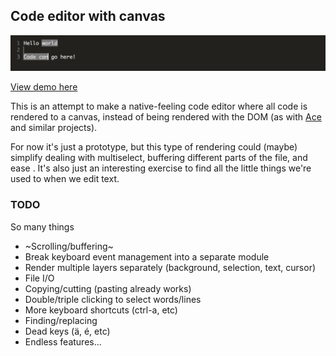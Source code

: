 ## Code editor with canvas
<img src="screenshot.png" />

[View demo here](https://editor.gkaemmer.com)

This is an attempt to make a native-feeling code editor where all code is rendered to a canvas, instead of being rendered with the DOM (as with [Ace](https://ace.c9.io/) and similar projects).

For now it's just a prototype, but this type of rendering could (maybe) simplify dealing with multiselect, buffering different parts of the file, and ease . It's also just an interesting exercise to find all the little things we're used to when we edit text.

### TODO

So many things

- ~Scrolling/buffering~
- Break keyboard event management into a separate module
- Render multiple layers separately (background, selection, text, cursor)
- File I/O
- Copying/cutting (pasting already works)
- Double/triple clicking to select words/lines
- More keyboard shortcuts (ctrl-a, etc)
- Finding/replacing
- Dead keys (ä, é, etc)
- Endless features...
